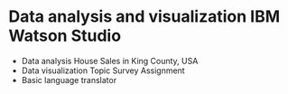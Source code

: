# Data analysis and visualization IBM Watson Studio
- Data analysis House Sales in King County, USA 
- Data visualization Topic Survey Assignment
- Basic language translator 
